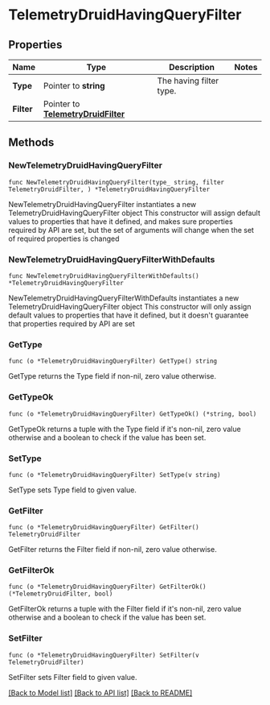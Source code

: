 # TelemetryDruidHavingQueryFilter

## Properties

Name | Type | Description | Notes
------------ | ------------- | ------------- | -------------
**Type** | Pointer to **string** | The having filter type. | 
**Filter** | Pointer to [**TelemetryDruidFilter**](telemetry.DruidFilter.md) |  | 

## Methods

### NewTelemetryDruidHavingQueryFilter

`func NewTelemetryDruidHavingQueryFilter(type_ string, filter TelemetryDruidFilter, ) *TelemetryDruidHavingQueryFilter`

NewTelemetryDruidHavingQueryFilter instantiates a new TelemetryDruidHavingQueryFilter object
This constructor will assign default values to properties that have it defined,
and makes sure properties required by API are set, but the set of arguments
will change when the set of required properties is changed

### NewTelemetryDruidHavingQueryFilterWithDefaults

`func NewTelemetryDruidHavingQueryFilterWithDefaults() *TelemetryDruidHavingQueryFilter`

NewTelemetryDruidHavingQueryFilterWithDefaults instantiates a new TelemetryDruidHavingQueryFilter object
This constructor will only assign default values to properties that have it defined,
but it doesn't guarantee that properties required by API are set

### GetType

`func (o *TelemetryDruidHavingQueryFilter) GetType() string`

GetType returns the Type field if non-nil, zero value otherwise.

### GetTypeOk

`func (o *TelemetryDruidHavingQueryFilter) GetTypeOk() (*string, bool)`

GetTypeOk returns a tuple with the Type field if it's non-nil, zero value otherwise
and a boolean to check if the value has been set.

### SetType

`func (o *TelemetryDruidHavingQueryFilter) SetType(v string)`

SetType sets Type field to given value.


### GetFilter

`func (o *TelemetryDruidHavingQueryFilter) GetFilter() TelemetryDruidFilter`

GetFilter returns the Filter field if non-nil, zero value otherwise.

### GetFilterOk

`func (o *TelemetryDruidHavingQueryFilter) GetFilterOk() (*TelemetryDruidFilter, bool)`

GetFilterOk returns a tuple with the Filter field if it's non-nil, zero value otherwise
and a boolean to check if the value has been set.

### SetFilter

`func (o *TelemetryDruidHavingQueryFilter) SetFilter(v TelemetryDruidFilter)`

SetFilter sets Filter field to given value.



[[Back to Model list]](../README.md#documentation-for-models) [[Back to API list]](../README.md#documentation-for-api-endpoints) [[Back to README]](../README.md)


